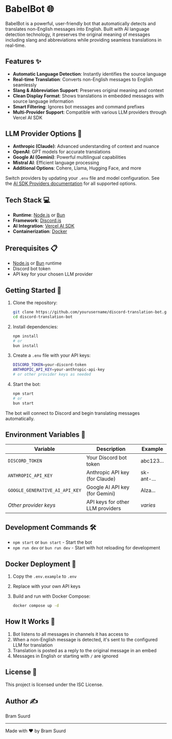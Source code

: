 # BabelBot 🌐

BabelBot is a powerful, user-friendly bot that automatically detects and translates non-English messages into English. Built with AI language detection technology, it preserves the original meaning of messages including slang and abbreviations while providing seamless translations in real-time.

## Features ✨

- **Automatic Language Detection**: Instantly identifies the source language
- **Real-time Translation**: Converts non-English messages to English seamlessly
- **Slang & Abbreviation Support**: Preserves original meaning and context
- **Clean Display Format**: Shows translations in embedded messages with source language information
- **Smart Filtering**: Ignores bot messages and command prefixes
- **Multi-Provider Support**: Compatible with various LLM providers through Vercel AI SDK

## LLM Provider Options 🧠

- **Anthropic (Claude)**: Advanced understanding of context and nuance
- **OpenAI**: GPT models for accurate translations
- **Google AI (Gemini)**: Powerful multilingual capabilities
- **Mistral AI**: Efficient language processing
- **Additional Options**: Cohere, Llama, Hugging Face, and more

Switch providers by updating your `.env` file and model configuration. See the [AI SDK Providers documentation](https://sdk.vercel.ai/providers/ai-sdk-providers) for all supported options.

## Tech Stack 💻

- **Runtime**: [Node.js](https://nodejs.org/) or [Bun](https://bun.sh/)
- **Framework**: [Discord.js](https://discord.js.org/)
- **AI Integration**: [Vercel AI SDK](https://sdk.vercel.ai/)
- **Containerization**: [Docker](https://www.docker.com/)

## Prerequisites 📋

- [Node.js](https://nodejs.org/) or [Bun](https://bun.sh/) runtime
- Discord bot token
- API key for your chosen LLM provider

## Getting Started 🚀

1. Clone the repository:
   ```bash
   git clone https://github.com/yourusername/discord-translation-bot.git
   cd discord-translation-bot
   ```

2. Install dependencies:
   ```bash
   npm install
   # or
   bun install
   ```

3. Create a `.env` file with your API keys:
   ```bash
   DISCORD_TOKEN=your-discord-token
   ANTHROPIC_API_KEY=your-anthropic-api-key
   # or other provider keys as needed
   ```

4. Start the bot:
   ```bash
   npm start
   # or
   bun start
   ```

The bot will connect to Discord and begin translating messages automatically.

## Environment Variables 🔧

| Variable | Description | Example |
|----------|-------------|---------|
| `DISCORD_TOKEN` | Your Discord bot token | abc123... |
| `ANTHROPIC_API_KEY` | Anthropic API key (for Claude) | sk-ant-... |
| `GOOGLE_GENERATIVE_AI_API_KEY` | Google AI API key (for Gemini) | AIza... |
| *Other provider keys* | API keys for other LLM providers | *varies* |

## Development Commands 🛠️

- `npm start` or `bun start` - Start the bot
- `npm run dev` or `bun run dev` - Start with hot reloading for development

## Docker Deployment 🐳

1. Copy the `.env.example` to `.env`

2. Replace with your own API keys

3. Build and run with Docker Compose:
   ```bash
   docker compose up -d
   ```

## How It Works 📝

1. Bot listens to all messages in channels it has access to
2. When a non-English message is detected, it's sent to the configured LLM for translation
3. Translation is posted as a reply to the original message in an embed
4. Messages in English or starting with `/` are ignored

## License 📄

This project is licensed under the ISC License.

## Author ✍️

Bram Suurd

---

Made with ❤️ by Bram Suurd
